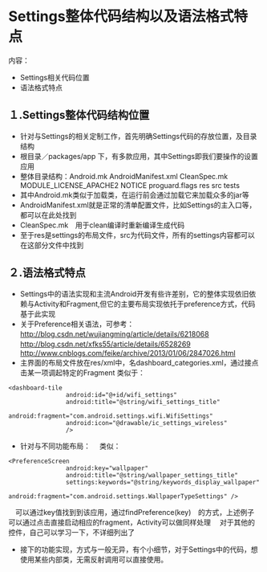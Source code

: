 # Settings整体代码结构以及语法格式特点
内容：

- Settings相关代码位置
- 语法格式特点

## １.Settings整体代码结构位置
- 针对与Settings的相关定制工作，首先明确Settings代码的存放位置，及目录结构
- 根目录／packages/app 下，有多款应用，其中Settings即我们要操作的设置应用
- 整体目录结构：Android.mk  AndroidManifest.xml  CleanSpec.mk  MODULE_LICENSE_APACHE2  NOTICE  proguard.flags  res  src  tests
- 其中Android.mk类似于加载类，在运行前会通过加载它来加载众多的jar等
- AndroidManifest.xml就是正常的清单配置文件，比如Settings的主入口等，都可以在此处找到
- CleanSpec.mk　用于clean编译时重新编译生成代码
- 至于res是settings的布局文件，src为代码文件，所有的settings内容都可以在这部分文件中找到

## ２.语法格式特点
- Settings中的语法实现和主流Android开发有些许差别，它的整体实现依旧依赖与Activity和Fragment,但它的主要布局实现依托于preference方式，代码基于此实现
- 关于Preference相关语法，可参考：http://blog.csdn.net/wujiangming/article/details/6218068
　　　　　　　　　　　　　　　　http://blog.csdn.net/xfks55/article/details/6528269
　　　　　　　　　　　　　　　　http://www.cnblogs.com/feike/archive/2013/01/06/2847026.html
- 主界面的布局文件放在res/xml中，名dashboard_categories.xml，通过接点击某一项调起特定的Fragment
     类似于：
``` 
<dashboard-tile
                android:id="@+id/wifi_settings"
                android:title="@string/wifi_settings_title"
                android:fragment="com.android.settings.wifi.WifiSettings"
                android:icon="@drawable/ic_settings_wireless"
                />
``` 
- 针对与不同功能布局：
　类似：　
``` 
<PreferenceScreen
                android:key="wallpaper"
                android:title="@string/wallpaper_settings_title"
                settings:keywords="@string/keywords_display_wallpaper"
                android:fragment="com.android.settings.WallpaperTypeSettings" />
``` 

　可以通过key值找到到该应用，通过findPreference(key)　的方式，上述例子可以通过点击直接启动相应的fragment，Activity可以做同样处理
　对于其他的控件，自己可以学习一下，不详细列出了
- 接下的功能实现，方式与一般无异，有个小细节，对于Settings中的代码，想使用某些内部类，无需反射调用可以直接使用。
